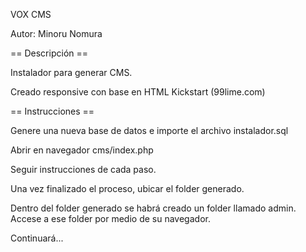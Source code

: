 VOX CMS

Autor: Minoru Nomura

== Descripción ==

  Instalador para generar CMS.

  Creado responsive con base en HTML Kickstart (99lime.com)

  
== Instrucciones ==

  Genere una nueva base de datos e importe el archivo instalador.sql

  Abrir en navegador cms/index.php

  Seguir instrucciones de cada paso.

  Una vez finalizado el proceso, ubicar el folder generado.

  Dentro del folder generado se habrá creado un folder llamado admin. Accese a ese folder por medio de su navegador.

  
Continuará...

